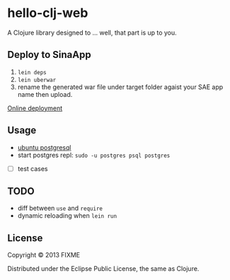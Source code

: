 # hello-clj-web

A Clojure library designed to ... well, that part is up to you.

## Deploy to SinaApp
  1. `lein deps`
  2. `lein uberwar`
  3. rename the generated war file under target folder agaist your SAE app name then upload.

[Online deployment](http://clojure0701.sinaapp.com/)

## Usage
  - [ubuntu postgresql](https://help.ubuntu.com/community/PostgreSQL)
  - start postgres repl: `sudo -u postgres psql postgres`
  - [ ] test cases

## TODO

  - diff between `use` and `require`
  - dynamic reloading when `lein run`

## License

Copyright © 2013 FIXME

Distributed under the Eclipse Public License, the same as Clojure.
